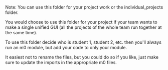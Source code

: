 Note: You can use this folder for your project work or the individual_projects folder.

You would choose to use this folder for your project if your team wants
to make a single unified GUI (all the projects of the whole team run together
at the same time).

To use this folder decide who is student 1, student 2, etc. then you'll
always run an m0 module, but add your code to only your module.


It easiest not to rename the files, but you could do so if you like,
just make sure to update the imports in the appropriate m0 files.
